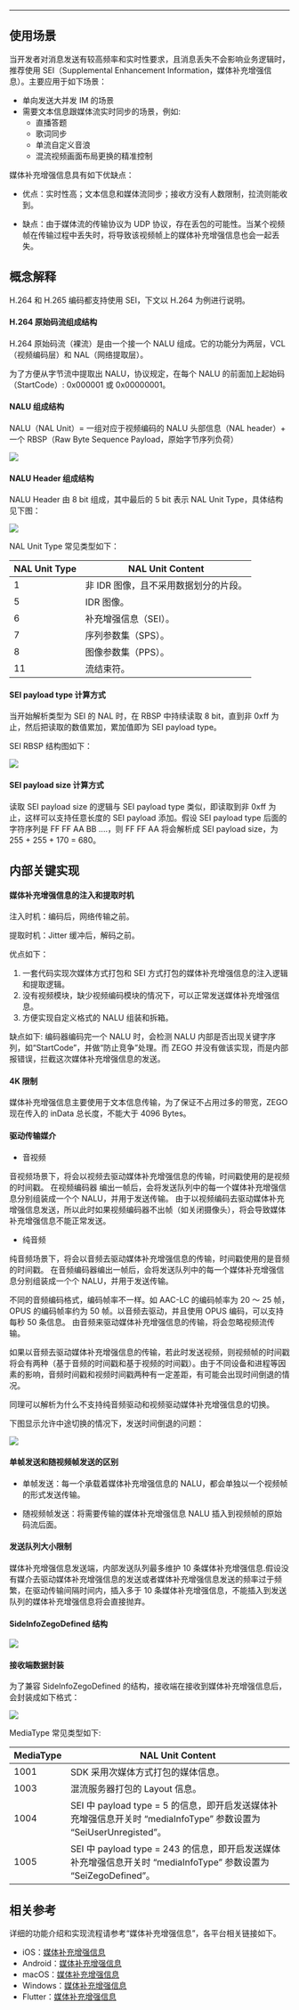 <Title>如何理解和使用 SEI（媒体补充增强信息）？</Title>



- - -

## 使用场景

当开发者对消息发送有较高频率和实时性要求，且消息丢失不会影响业务逻辑时，推荐使用 SEI（Supplemental Enhancement Information，媒体补充增强信息）。主要应用于如下场景：
- 单向发送大并发 IM 的场景
- 需要文本信息跟媒体流实时同步的场景，例如:
  - 直播答题
  - 歌词同步
  - 单流自定义音浪
  - 混流视频画面布局更换的精准控制

媒体补充增强信息具有如下优缺点：

- 优点：实时性高；文本信息和媒体流同步；接收方没有人数限制，拉流则能收到。 

- 缺点：由于媒体流的传输协议为 UDP 协议，存在丢包的可能性。当某个视频帧在传输过程中丢失时，将导致该视频帧上的媒体补充增强信息也会一起丢失。

## 概念解释

<Note title="说明">


H.264 和 H.265 编码都支持使用 SEI，下文以 H.264 为例进行说明。

</Note>



#### H.264 原始码流组成结构

H.264 原始码流（裸流）是由一个接一个 NALU 组成。它的功能分为两层，VCL（视频编码层）和 NAL（网络提取层）。

为了方便从字节流中提取出 NALU，协议规定，在每个 NALU 的前面加上起始码（StartCode）: 0x000001 或 0x00000001。

#### NALU 组成结构

NALU（NAL Unit）= 一组对应于视频编码的 NALU 头部信息（NAL header）+ 一个 RBSP（Raw Byte Sequence Payload，原始字节序列负荷）

<Frame width="512" height="auto" caption=""><Frame width="512" height="auto" caption=""><img src="https://doc-media.zego.im/sdk-doc/Pics/FAQ/NALU_structure.png" /></Frame></Frame> 

#### NALU Header 组成结构

NALU Header 由 8 bit 组成，其中最后的 5 bit 表示 NAL Unit Type，具体结构⻅下图： 

<Frame width="512" height="auto" caption=""><Frame width="512" height="auto" caption=""><img src="https://doc-media.zego.im/sdk-doc/Pics/FAQ/Header_structure.png" /></Frame></Frame>

NAL Unit Type 常⻅类型如下：

| NAL Unit Type |  NAL Unit Content  | 
|---------|--------|
|  1  | 非 IDR 图像，且不采用数据划分的片段。   |
|  5  | IDR 图像。   |
|  6  | 补充增强信息（SEI）。  | 
|  7  | 序列参数集（SPS）。  | 
|  8  | 图像参数集（PPS）。  | 
|  11 | 流结束符。    | 

#### SEI payload type 计算方式

当开始解析类型为 SEI 的 NAL 时，在 RBSP 中持续读取 8 bit，直到非 0xff 为止，然后把读取的数值累加，累加值即为 SEI payload type。 

SEI RBSP 结构图如下：

<Frame width="512" height="auto" caption=""><Frame width="512" height="auto" caption=""><img src="https://doc-media.zego.im/sdk-doc/Pics/FAQ/RBSP_structure.png" /></Frame></Frame>

#### SEI payload size 计算方式

读取 SEI payload size 的逻辑与 SEI payload type 类似，即读取到非 0xff 为止，这样可以支持任意⻓度的 SEI payload 添加。假设 SEI payload type 后面的字符序列是 FF FF AA BB ....，则 FF FF AA 将会解析成 SEI payload size，为 255 + 255 + 170 = 680。


## 内部关键实现

#### 媒体补充增强信息的注入和提取时机

注入时机：编码后，网络传输之前。 

提取时机：Jitter 缓冲后，解码之前。

优点如下：
1. 一套代码实现次媒体方式打包和 SEI 方式打包的媒体补充增强信息的注入逻辑和提取逻辑。
2. 没有视频模块，缺少视频编码模块的情况下，可以正常发送媒体补充增强信息。 
3. 方便实现自定义格式的 NALU 组装和拆箱。

缺点如下:
编码器编码完一个 NALU 时，会检测 NALU 内部是否出现关键字序列，如“StartCode”，并做“防止竞争”处理。而 ZEGO 并没有做该实现，而是内部报错误，拦截这次媒体补充增强信息的发送。

#### 4K 限制

媒体补充增强信息主要使用于文本信息传输，为了保证不占用过多的带宽，ZEGO 现在传入的 inData 总⻓度，不能大于 4096 Bytes。 

#### 驱动传输媒介

- 音视频

音视频场景下，将会以视频去驱动媒体补充增强信息的传输，时间戳使用的是视频的时间戳。
在视频编码器 编出一帧后，会将发送队列中的每一个媒体补充增强信息分别组装成一个个 NALU，并用于发送传输。 由于以视频编码去驱动媒体补充增强信息发送，所以此时如果视频编码器不出帧（如关闭摄像头），将会导致媒体补充增强信息不能正常发送。

- 纯音频 

纯音频场景下，将会以音频去驱动媒体补充增强信息的传输，时间戳使用的是音频的时间戳。
在音频编码器编出一帧后，会将发送队列中的每一个媒体补充增强信息分别组装成一个个 NALU，并用于发送传输。 

不同的音频编码格式，编码帧率不一样。如 AAC-LC 的编码帧率为 20 ～ 25 帧，OPUS 的编码帧率约为 50 帧。以音频去驱动，并且使用 OPUS 编码，可以支持每秒 50 条信息。 由音频来驱动媒体补充增强信息的传输，将会忽略视频流传输。 

如果以音频去驱动媒体补充增强信息的传输，若此时发送视频，则视频帧的时间戳将会有两种（基于音频的时间戳和基于视频的时间戳）。由于不同设备和进程等因素的影响，音频时间戳和视频时间戳两种有一定差距，有可能会出现时间倒退的情况。

同理可以解析为什么不支持纯音频驱动和视频驱动媒体补充增强信息的切换。

下图显示允许中途切换的情况下，发送时间倒退的问题：

<Frame width="512" height="auto" caption=""><Frame width="512" height="auto" caption=""><img src="https://doc-media.zego.im/sdk-doc/Pics/FAQ/Video_driver.png" /></Frame></Frame>

#### 单帧发送和随视频帧发送的区别

- 单帧发送：每一个承载着媒体补充增强信息的 NALU，都会单独以一个视频帧的形式发送传输。

- 随视频帧发送：将需要传输的媒体补充增强信息 NALU 插入到视频帧的原始码流后面。  

#### 发送队列大小限制

媒体补充增强信息发送端，内部发送队列最多维护 10 条媒体补充增强信息.假设没有媒介去驱动媒体补充增强信息的发送或者媒体补充增强信息发送的频率过于频繁，在驱动传输间隔时间内，插入多于 10 条媒体补充增强信息，不能插入到发送队列的媒体补充增强信息将会直接抛弃。 

#### SideInfoZegoDefined 结构

<Frame width="512" height="auto" caption=""><Frame width="512" height="auto" caption=""><img src="https://doc-media.zego.im/sdk-doc/Pics/FAQ/SideInfoZegoDefined_structure.png" /></Frame></Frame>

#### 接收端数据封装

为了兼容 SideInfoZegoDefined 的结构，接收端在接收到媒体补充增强信息后，会封装成如下格式：

<Frame width="512" height="auto" caption=""><Frame width="512" height="auto" caption=""><img src="https://doc-media.zego.im/sdk-doc/Pics/FAQ/MediaType_structure.png" /></Frame></Frame>

MediaType 常⻅类型如下: 

| MediaType |  NAL Unit Content  | 
|---------|--------|
|  1001  | SDK 采用次媒体方式打包的媒体信息。   | 
|  1003  | 混流服务器打包的 Layout 信息。   | 
|  1004  | SEI 中 payload type = 5 的信息，即开启发送媒体补充增强信息开关时 “mediaInfoType” 参数设置为 “SeiUserUnregisted”。   | 
|  1005  |  SEI 中 payload type = 243 的信息，即开启发送媒体补充增强信息开关时 “mediaInfoType” 参数设置为 “SeiZegoDefined”。  |

## 相关参考

详细的功能介绍和实现流程请参考“媒体补充增强信息”，各平台相关链接如下。   

- iOS：[媒体补充增强信息](/real-time-video-ios-oc/communication/sei)
- Android：[媒体补充增强信息](/real-time-video-android-java/communication/sei)
- macOS：[媒体补充增强信息](/real-time-video-macos-oc/communication/sei)
- Windows：[媒体补充增强信息](/real-time-video-windows-cpp/communication/sei)
- Flutter：[媒体补充增强信息](/real-time-video-flutter/communication/sei)
